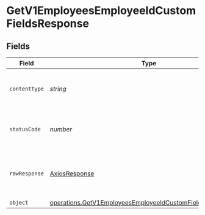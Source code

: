 # GetV1EmployeesEmployeeIdCustomFieldsResponse


## Fields

| Field                                                                                                                                             | Type                                                                                                                                              | Required                                                                                                                                          | Description                                                                                                                                       |
| ------------------------------------------------------------------------------------------------------------------------------------------------- | ------------------------------------------------------------------------------------------------------------------------------------------------- | ------------------------------------------------------------------------------------------------------------------------------------------------- | ------------------------------------------------------------------------------------------------------------------------------------------------- |
| `contentType`                                                                                                                                     | *string*                                                                                                                                          | :heavy_check_mark:                                                                                                                                | HTTP response content type for this operation                                                                                                     |
| `statusCode`                                                                                                                                      | *number*                                                                                                                                          | :heavy_check_mark:                                                                                                                                | HTTP response status code for this operation                                                                                                      |
| `rawResponse`                                                                                                                                     | [AxiosResponse](https://axios-http.com/docs/res_schema)                                                                                           | :heavy_minus_sign:                                                                                                                                | Raw HTTP response; suitable for custom response parsing                                                                                           |
| `object`                                                                                                                                          | [operations.GetV1EmployeesEmployeeIdCustomFieldsResponseBody](../../../sdk/models/operations/getv1employeesemployeeidcustomfieldsresponsebody.md) | :heavy_minus_sign:                                                                                                                                | OK                                                                                                                                                |